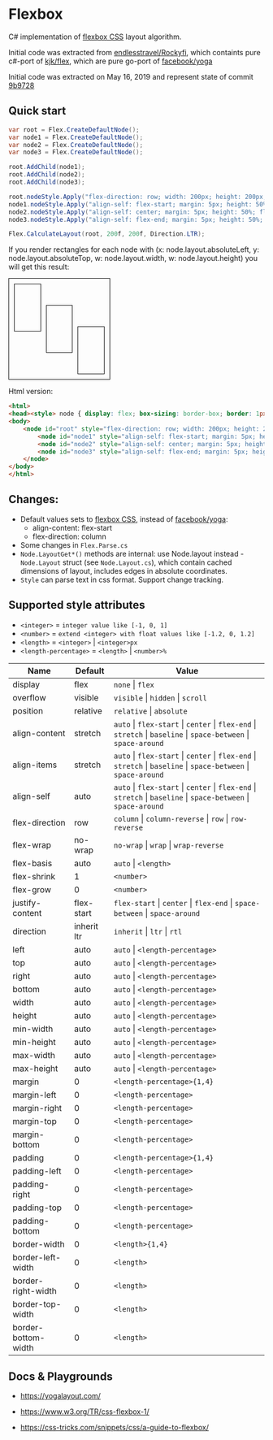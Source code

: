 # Flexbox

C# implementation of [flexbox CSS](https://www.w3.org/TR/css-flexbox-1/) layout algorithm. 

Initial code was extracted from [endlesstravel/Rockyfi](https://github.com/endlesstravel/Rockyfi), which containts pure c#-port of [kjk/flex](https://github.com/kjk/flex), which are pure go-port of [facebook/yoga](https://github.com/facebook/yoga) 

Initial code was extracted on May 16, 2019 and represent state of commit [9b9728](https://github.com/endlesstravel/Rockyfi/tree/9b972864658479a2f353c1e0043a926698061298)

## Quick start

```csharp
var root = Flex.CreateDefaultNode();
var node1 = Flex.CreateDefaultNode();
var node2 = Flex.CreateDefaultNode();
var node3 = Flex.CreateDefaultNode();

root.AddChild(node1);
root.AddChild(node2);
root.AddChild(node3);

root.nodeStyle.Apply("flex-direction: row; width: 200px; height: 200px; padding: 5px;");
node1.nodeStyle.Apply("align-self: flex-start; margin: 5px; height: 50%; flex-grow: 1;");
node2.nodeStyle.Apply("align-self: center; margin: 5px; height: 50%; flex-grow: 1;");
node3.nodeStyle.Apply("align-self: flex-end; margin: 5px; height: 50%; flex-grow: 1;");

Flex.CalculateLayout(root, 200f, 200f, Direction.LTR);
```
If you render rectangles for each node with (x: node.layout.absoluteLeft, y: node.layout.absoluteTop, w: node.layout.width, w: node.layout.height) you will get this result:  
<html>
    <div style="display: flex; box-sizing: border-box; border: 1px solid black;flex-direction: row; width: 200px; height: 200px; padding: 5px;">
        <div style="display: flex; box-sizing: border-box; border: 1px solid black;align-self: flex-start; margin: 5px; height: 50%; flex-grow: 1;"></div>
        <div style="display: flex; box-sizing: border-box; border: 1px solid black;align-self: center; margin: 5px; height: 50%; flex-grow: 1;"></div>
        <div style="display: flex; box-sizing: border-box; border: 1px solid black;align-self: flex-end; margin: 5px; height: 50%; flex-grow: 1;"></div>
    </div>
</html>

Html version:
```html
<html>
<head><style> node { display: flex; box-sizing: border-box; border: 1px solid black; }</style></head>
<body>
    <node id="root" style="flex-direction: row; width: 200px; height: 200px; padding: 5px;">
        <node id="node1" style="align-self: flex-start; margin: 5px; height: 50%; flex-grow: 1;"></node>
        <node id="node2" style="align-self: center; margin: 5px; height: 50%; flex-grow: 1;"></node>
        <node id="node3" style="align-self: flex-end; margin: 5px; height: 50%; flex-grow: 1;"></node>
    </node>
</body>
</html>
```

## Changes:

* Default values sets to [flexbox CSS](https://www.w3.org/TR/css-flexbox-1/), instead of [facebook/yoga](https://github.com/facebook/yoga):
    * align-content: flex-start
    * flex-direction: column
* Some changes in `Flex.Parse.cs`
* `Node.LayoutGet*()` methods are internal: use Node.layout instead - `Node.Layout` struct (see `Node.Layout.cs`), which contain cached dimensions of layout, includes edges in absolute coordinates.
* `Style` can parse text in css format. Support change tracking.

## Supported style attributes

* `<integer>` = `integer value like [-1, 0, 1]` 
* `<number>` = `extend <integer> with float values like [-1.2, 0, 1.2]`
* `<length>` = `<integer>` | `<integer>px`
* `<length-percentage>` = `<length>` | `<number>%`

| Name | Default | Value |                                 
|-|-|-|
| display | flex | `none` \| `flex` |
| overflow | visible | `visible` \| `hidden` \| `scroll` |
| position | relative | `relative` \| `absolute` |
| align-content | stretch | `auto` \| `flex-start` \| `center` \| `flex-end` \| `stretch` \| `baseline` \| `space-between` \| `space-around` |
| align-items | stretch | `auto` \| `flex-start` \| `center` \| `flex-end` \| `stretch` \| `baseline` \| `space-between` \| `space-around` |
| align-self | auto | `auto` \| `flex-start` \| `center` \| `flex-end` \| `stretch` \| `baseline` \| `space-between` \| `space-around` |
| flex-direction | row | `column` \| `column-reverse` \| `row` \| `row-reverse` |
| flex-wrap | no-wrap | `no-wrap` \| `wrap` \| `wrap-reverse` |
| flex-basis | auto | `auto` \| `<length>` |
| flex-shrink | 1 | `<number>` |
| flex-grow | 0 | `<number>` |
| justify-content | flex-start | `flex-start` \| `center` \| `flex-end` \| `space-between` \| `space-around` |
| direction | inherit ltr | `inherit` \| `ltr` \| `rtl` |
| left | auto | `auto` \| `<length-percentage>` |
| top | auto | `auto` \| `<length-percentage>` |
| right | auto | `auto` \| `<length-percentage>` |
| bottom | auto | `auto` \| `<length-percentage>` |
| width | auto | `auto` \| `<length-percentage>` |
| height | auto | `auto` \| `<length-percentage>` |
| min-width | auto | `auto` \| `<length-percentage>` |
| min-height | auto | `auto` \| `<length-percentage>` |
| max-width | auto | `auto` \| `<length-percentage>` |
| max-height | auto | `auto` \| `<length-percentage>` |
| margin | 0 | `<length-percentage>{1,4}` |
| margin-left | 0 | `<length-percentage>` |
| margin-right | 0 | `<length-percentage>` |
| margin-top | 0 | `<length-percentage>` |
| margin-bottom | 0 | `<length-percentage>` |
| padding | 0 | `<length-percentage>{1,4}` |
| padding-left | 0 | `<length-percentage>` |
| padding-right | 0 | `<length-percentage>` |
| padding-top | 0 | `<length-percentage>` |
| padding-bottom | 0 | `<length-percentage>` |
| border-width | 0 | `<length>{1,4}` |
| border-left-width | 0 | `<length>` |
| border-right-width | 0 | `<length>` |
| border-top-width | 0 | `<length>` |
| border-bottom-width | 0 | `<length>` |

## Docs & Playgrounds

* https://yogalayout.com/

* https://www.w3.org/TR/css-flexbox-1/

* https://css-tricks.com/snippets/css/a-guide-to-flexbox/
